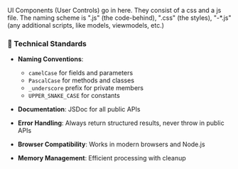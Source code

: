 UI Components (User Controls) go in here. 
They consist of a css and a js file.
The naming scheme is "<component-name>.js" (the code-behind), "<component-name>.css" (the styles), "<component-name>-*.js" (any additional scripts, like models, viewmodels, etc.)

### 🔧 Technical Standards

- **Naming Conventions**:
  - `camelCase` for fields and parameters
  - `PascalCase` for methods and classes
  - `_underscore` prefix for private members
  - `UPPER_SNAKE_CASE` for constants

- **Documentation**: JSDoc for all public APIs
- **Error Handling**: Always return structured results, never throw in public APIs
- **Browser Compatibility**: Works in modern browsers and Node.js
- **Memory Management**: Efficient processing with cleanup
